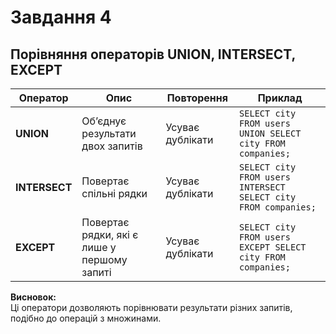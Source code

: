 # Завдання 4

## Порівняння операторів UNION, INTERSECT, EXCEPT

| Оператор | Опис | Повторення | Приклад |
|-----------|------|-------------|----------|
| **UNION** | Об’єднує результати двох запитів | Усуває дублікати | `SELECT city FROM users UNION SELECT city FROM companies;` |
| **INTERSECT** | Повертає спільні рядки | Усуває дублікати | `SELECT city FROM users INTERSECT SELECT city FROM companies;` |
| **EXCEPT** | Повертає рядки, які є лише у першому запиті | Усуває дублікати | `SELECT city FROM users EXCEPT SELECT city FROM companies;` |

**Висновок:**  
Ці оператори дозволяють порівнювати результати різних запитів, подібно до операцій з множинами.
